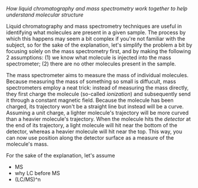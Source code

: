 _How liquid chromatography and mass spectrometry work together to help understand molecular structure_

Liquid chromatography and mass spectrometry techniques are useful in identifying what molecules are present in a given sample. The process by which this happens may seem a bit complex if you're not familiar with the subject, so for the sake of the explanation, let's simplify the problem a bit by focusing solely on the mass spectrometry first, and by making the following 2 assumptions: (1) we know what molecule is injected into the mass spectrometer; (2) there are no other molecules present in the sample.

The mass spectrometer aims to measure the mass of individual molecules. Because measuring the mass of something so small is diffucult, mass spectrometers employ a neat trick: instead of measuring the mass directly, they first charge the molecule (so-called _ionization_) and subsequently send it through a constant magnetic field. Because the molecule has been charged, its trajectory won't be a straight line but instead will be a curve. Assuming a unit charge, a lighter molecule's trajectory will be more curved than a heavier molecule's trajectory. When the molecule hits the _detector_ at the end of its trajectory, a light molecule will hit near the bottom of the detector, whereas a heavier molecule will hit near the top. This way, you can now use position along the detector surface as a measure of the molecule's mass.



For the sake of the explanation, let's assume 
- MS
- why LC before MS
- (LC/MS)^n
 

